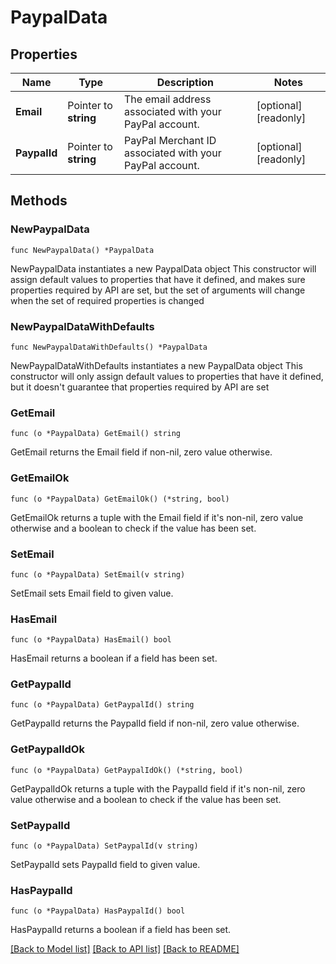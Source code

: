 # PaypalData

## Properties

Name | Type | Description | Notes
------------ | ------------- | ------------- | -------------
**Email** | Pointer to **string** | The email address associated with your PayPal account. | [optional] [readonly] 
**PaypalId** | Pointer to **string** | PayPal Merchant ID associated with your PayPal account. | [optional] [readonly] 

## Methods

### NewPaypalData

`func NewPaypalData() *PaypalData`

NewPaypalData instantiates a new PaypalData object
This constructor will assign default values to properties that have it defined,
and makes sure properties required by API are set, but the set of arguments
will change when the set of required properties is changed

### NewPaypalDataWithDefaults

`func NewPaypalDataWithDefaults() *PaypalData`

NewPaypalDataWithDefaults instantiates a new PaypalData object
This constructor will only assign default values to properties that have it defined,
but it doesn't guarantee that properties required by API are set

### GetEmail

`func (o *PaypalData) GetEmail() string`

GetEmail returns the Email field if non-nil, zero value otherwise.

### GetEmailOk

`func (o *PaypalData) GetEmailOk() (*string, bool)`

GetEmailOk returns a tuple with the Email field if it's non-nil, zero value otherwise
and a boolean to check if the value has been set.

### SetEmail

`func (o *PaypalData) SetEmail(v string)`

SetEmail sets Email field to given value.

### HasEmail

`func (o *PaypalData) HasEmail() bool`

HasEmail returns a boolean if a field has been set.

### GetPaypalId

`func (o *PaypalData) GetPaypalId() string`

GetPaypalId returns the PaypalId field if non-nil, zero value otherwise.

### GetPaypalIdOk

`func (o *PaypalData) GetPaypalIdOk() (*string, bool)`

GetPaypalIdOk returns a tuple with the PaypalId field if it's non-nil, zero value otherwise
and a boolean to check if the value has been set.

### SetPaypalId

`func (o *PaypalData) SetPaypalId(v string)`

SetPaypalId sets PaypalId field to given value.

### HasPaypalId

`func (o *PaypalData) HasPaypalId() bool`

HasPaypalId returns a boolean if a field has been set.


[[Back to Model list]](../README.md#documentation-for-models) [[Back to API list]](../README.md#documentation-for-api-endpoints) [[Back to README]](../README.md)


